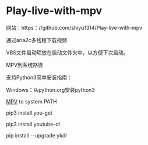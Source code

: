 # Play-live-with-mpv
网站：https：//github.com/shiyu1314/Play-live-with-mpv

通过aria2c多线程下载视频

VBS文件启动项放在启动文件夹中，以方便下次启动。

MPV到系统路径

支持Python3简单安装指南：

Windows：从python.org安装python3

<a href="https://mpv.srsfckn.biz/" rel="nofollow">MPV</a> to system PATH</li>


pip3 install you-get 

pip3 install youtube-dl

pip install --upgrade ykdl
